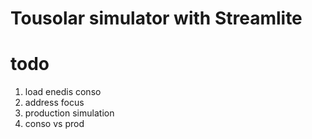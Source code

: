 # Tousolar simulator with Streamlite

# todo

1. load enedis conso
2. address focus
3. production simulation
4. conso vs prod 